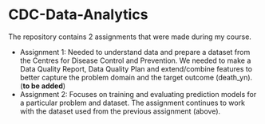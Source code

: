 # CDC-Data-Analytics
The repository contains 2 assignments that were made during my course.
* Assignment 1: Needed to understand data and prepare a dataset from the Centres for Disease Control and Prevention. We needed to make a Data Quality Report, Data Quality Plan and extend/combine features to better capture the problem domain and the target outcome (death_yn). (**to be added**)
* Assignment 2: Focuses on training and evaluating prediction models for a particular problem and dataset. The assignment continues to work with the dataset used from the previous assignment (above).
